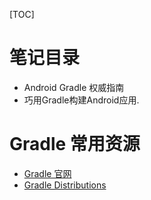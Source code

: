 
[TOC]

# 笔记目录
- Android Gradle 权威指南
- 巧用Gradle构建Android应用.



# Gradle 常用资源

- [Gradle 官网](https://gradle.org)
- [Gradle Distributions](http://services.gradle.org/distributions)











